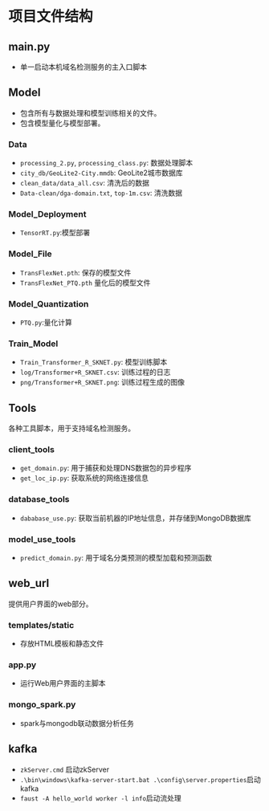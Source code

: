 # 项目文件结构

## main.py
- 单一启动本机域名检测服务的主入口脚本

## Model
- 包含所有与数据处理和模型训练相关的文件。
- 包含模型量化与模型部署。

### Data
- `processing_2.py`, `processing_class.py`: 数据处理脚本
- `city_db/GeoLite2-City.mmdb`: GeoLite2城市数据库
- `clean_data/data_all.csv`: 清洗后的数据
- `Data-clean/dga-domain.txt`, `top-1m.csv`: 清洗数据
### Model_Deployment
-  `TensorRT.py`:模型部署

### Model_File
- `TransFlexNet.pth`: 保存的模型文件
- `TransFlexNet_PTQ.pth` 量化后的模型文件
### Model_Quantization
-  `PTQ.py`:量化计算
### Train_Model
- `Train_Transformer_R_SKNET.py`: 模型训练脚本
- `log/Transformer+R_SKNET.csv`: 训练过程的日志
- `png/Transformer+R_SKNET.png`: 训练过程生成的图像

## Tools
各种工具脚本，用于支持域名检测服务。

### client_tools
- `get_domain.py`: 用于捕获和处理DNS数据包的异步程序
- `get_loc_ip.py`: 获取系统的网络连接信息

### database_tools
- `dababase_use.py`: 获取当前机器的IP地址信息，并存储到MongoDB数据库

### model_use_tools
- `predict_domain.py`: 用于域名分类预测的模型加载和预测函数

## web_url
提供用户界面的web部分。

### templates/static
- 存放HTML模板和静态文件

### app.py
- 运行Web用户界面的主脚本
### mongo_spark.py
- spark与mongodb联动数据分析任务



## kafka
-   `zkServer.cmd` 启动zkServer
-  `.\bin\windows\kafka-server-start.bat .\config\server.properties`启动kafka
-  `faust -A hello_world worker -l info`启动流处理


